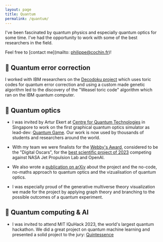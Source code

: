 ```yaml
---
layout: page
title: Quantum
permalink: /quantum/
---
```


I've been fascinated by quantum physics and especially quantum optics for some time. I've had the opportunity to work with some of the best researchers in the field.

Feel free to [contact me](mailto: <philippe@cochin.fr>)!

## 🍩 Quantum error correction

I worked with IBM researchers on the [Decodoku project](https://arxiv.org/pdf/1608.05053.pdf) which uses toric codes for quantum error correction and using a custom made genetic algorithm led to the discovery of the "Weasel toric code" algorithm which ran on the IBM quantum computer.

## 🔬 Quantum optics

- I was invited by Artur Ekert at [Centre for Quantum Technologies](https://www.quantumlah.org/) in Singapore to work on the first graphical quantum optics simulator as lead-dev: [Quantum Game](https://quantumgame.io/). Our work is now used by thousands of students and researchers around the world.

- With my team we were finalists for the [Webby's Award](https://en.wikipedia.org/wiki/Webby_Awards), considered to be the "Digital Oscars", for the [best scientific project of 2023](https://www.webbyawards.com/crafted-with-code/virtual-quantum-lab/) competing against NASA Jet Propulsion Lab and OpenAI.

- We also wrote a [publication on arXiv](https://arxiv.org/abs/2203.13300) about the project and the no-code, no-maths approach to quantum optics and the vizualisation of quantum optics.

- I was especially proud of the generative multiverse theory visualization we made for the project by applying graph theory and branching to the possible outcomes of a quantum experiment.

## 🤖 Quantum computing & AI

- I was invited to attend MIT IQuHack 2023, the world's largest quantum hackathon. We did a great project on quantum machine learning and presented a solid project to the jury: [Quintessence](https://github.com/sneakyweasel/quintessence)
